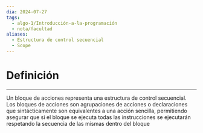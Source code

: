 ```yaml
---
dia: 2024-07-27
tags:
  - algo-1/Introducción-a-la-programación
  - nota/facultad
aliases:
  - Estructura de control secuencial
  - Scope
---
```

# Definición
---
Un bloque de acciones representa una estructura de control secuencial. Los bloques de acciones son agrupaciones de acciones o declaraciones que sintácticamente son equivalentes a una acción sencilla, permitiendo asegurar que si el bloque se ejecuta todas las instrucciones se ejecutarán respetando la secuencia de las mismas dentro del bloque